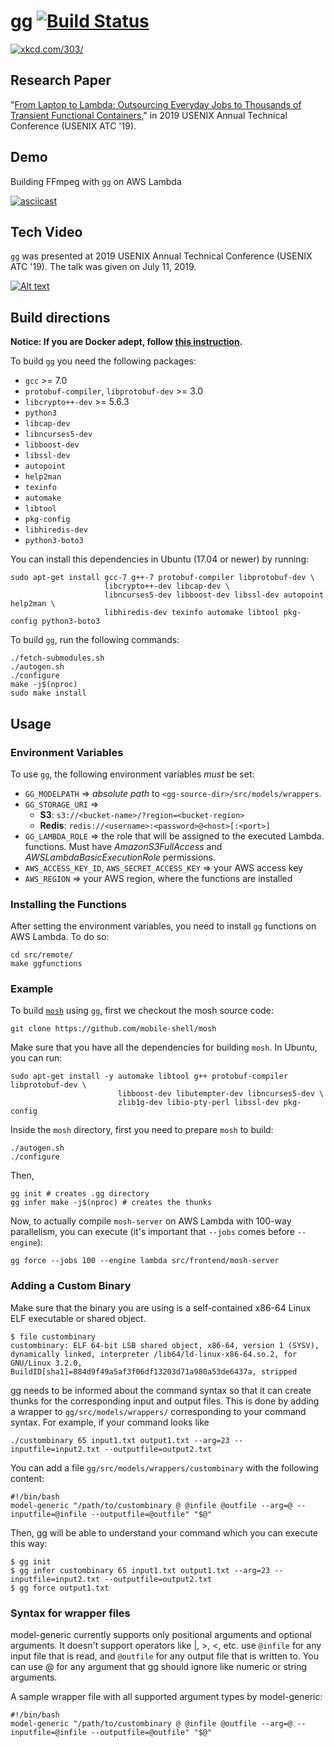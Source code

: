 # gg [![Build Status](https://travis-ci.org/StanfordSNR/gg.svg?branch=master)](https://travis-ci.org/StanfordSNR/gg)

[![xkcd.com/303/](https://s3-us-west-2.amazonaws.com/stanfordsnr/gg-xkcd.jpg)](https://xkcd.com/303/)


## Research Paper

"[From Laptop to Lambda: Outsourcing Everyday Jobs to Thousands of Transient Functional Containers](https://www.usenix.org/system/files/atc19-fouladi.pdf)," in 2019 USENIX Annual Technical Conference (USENIX ATC '19).

## Demo

Building FFmpeg with `gg` on AWS Lambda

[![asciicast](https://asciinema.org/a/257545.svg)](https://asciinema.org/a/257545)

## Tech Video

`gg` was presented at 2019 USENIX Annual Technical Conference (USENIX ATC '19). The talk was given on July 11, 2019.

[![Alt text](https://img.youtube.com/vi/VVWVN6Czji4/0.jpg)](https://www.youtube.com/watch?v=VVWVN6Czji4)


## Build directions

**Notice: If you are Docker adept, follow [this instruction](https://github.com/StanfordSNR/gg/blob/master/docker/README.md).**

To build `gg` you need the following packages:

- `gcc` >= 7.0
- `protobuf-compiler`, `libprotobuf-dev` >= 3.0
- `libcrypto++-dev` >= 5.6.3
- `python3`
- `libcap-dev`
- `libncurses5-dev`
- `libboost-dev`
- `libssl-dev`
- `autopoint`
- `help2man`
- `texinfo`
- `automake`
- `libtool`
- `pkg-config`
- `libhiredis-dev`
- `python3-boto3`

You can install this dependencies in Ubuntu (17.04 or newer) by running:

```
sudo apt-get install gcc-7 g++-7 protobuf-compiler libprotobuf-dev \
                     libcrypto++-dev libcap-dev \
                     libncurses5-dev libboost-dev libssl-dev autopoint help2man \
                     libhiredis-dev texinfo automake libtool pkg-config python3-boto3
```

To build `gg`, run the following commands:

```
./fetch-submodules.sh
./autogen.sh
./configure
make -j$(nproc)
sudo make install
```

## Usage

### Environment Variables

To use `gg`, the following environment variables *must* be set:

- `GG_MODELPATH` => *absolute path* to `<gg-source-dir>/src/models/wrappers`.
- `GG_STORAGE_URI` =>
  - **S3**: `s3://<bucket-name>/?region=<bucket-region>`
  - **Redis**: `redis://<username>:<password>@<host>[:<port>]`
- `GG_LAMBDA_ROLE` => the role that will be assigned to the executed Lambda.
functions. Must have *AmazonS3FullAccess* and *AWSLambdaBasicExecutionRole*
permissions.
- `AWS_ACCESS_KEY_ID`, `AWS_SECRET_ACCESS_KEY` => your AWS access key
- `AWS_REGION` => your AWS region, where the functions are installed

### Installing the Functions

After setting the environment variables, you need to install `gg` functions on
AWS Lambda. To do so:

~~~
cd src/remote/
make ggfunctions
~~~

### Example

To build [`mosh`](https://github.com/mobile-shell/mosh) using `gg`, first we
checkout the mosh source code:

~~~
git clone https://github.com/mobile-shell/mosh
~~~

Make sure that you have all the dependencies for building `mosh`. In Ubuntu,
you can run:

~~~
sudo apt-get install -y automake libtool g++ protobuf-compiler libprotobuf-dev \
                        libboost-dev libutempter-dev libncurses5-dev \
                        zlib1g-dev libio-pty-perl libssl-dev pkg-config
~~~

Inside the `mosh` directory, first you need to prepare `mosh` to build:

~~~
./autogen.sh
./configure
~~~

Then,

~~~
gg init # creates .gg directory
gg infer make -j$(nproc) # creates the thunks
~~~

Now, to actually compile `mosh-server` on AWS Lambda with 100-way parallelism,
you can execute (it's important that `--jobs` comes before `--engine`):

~~~
gg force --jobs 100 --engine lambda src/frontend/mosh-server
~~~

### Adding a Custom Binary

Make sure that the binary you are using is a self-contained x86-64 Linux ELF executable or shared object.
~~~
$ file custombinary
custombinary: ELF 64-bit LSB shared object, x86-64, version 1 (SYSV), dynamically linked, interpreter /lib64/ld-linux-x86-64.so.2, for GNU/Linux 3.2.0, BuildID[sha1]=884d9f49a5af3f06df13203d71a980a53de6437a, stripped
~~~

gg needs to be informed about the command syntax so that it can create thunks for the corresponding input and output files. This is done by adding a wrapper to `gg/src/models/wrappers/` corresponding to your command syntax. For example, if your command looks like
~~~
./custombinary 65 input1.txt output1.txt --arg=23 --inputfile=input2.txt --outputfile=output2.txt
~~~
You can add a file `gg/src/models/wrappers/custombinary` with the following content:
~~~
#!/bin/bash
model-generic "/path/to/custombinary @ @infile @outfile --arg=@ --inputfile=@infile --outputfile=@outfile" "$@"
~~~

Then, gg will be able to understand your command which you can execute this way:
~~~
$ gg init
$ gg infer custombinary 65 input1.txt output1.txt --arg=23 --inputfile=input2.txt --outputfile=output2.txt
$ gg force output1.txt
~~~

### Syntax for wrapper files

model-generic currently supports only positional arguments and optional arguments. It doesn't support operators like |, >, <, etc.
use `@infile` for any input file that is read, and `@outfile` for any output file that is written to. You can use @ for any argument that gg should ignore like numeric or string arguments.

A sample wrapper file with all supported argument types by model-generic:
~~~
#!/bin/bash
model-generic "/path/to/custombinary @ @infile @outfile --arg=@ --inputfile=@infile --outputfile=@outfile" "$@"
~~~